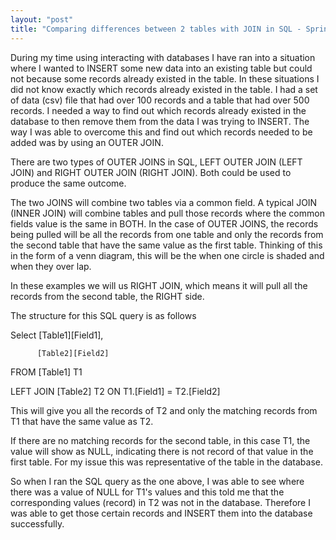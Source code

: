 ```yaml
---
layout: "post"
title: "Comparing differences between 2 tables with JOIN in SQL - Spring 2020 Week 3"
---
```


During my time using interacting with databases I have ran into a situation where I wanted to INSERT some new data into an existing table but could not because some records already existed in the table. In these situations I did not know exactly which records already existed in the table. I had a set of data (csv) file that had over 100 records and a table that had over 500 records. I needed a way to find out which records already existed in the database to then remove them from the data I was trying to INSERT. The way I was able to overcome this and find out which records needed to be added was by using an OUTER JOIN.

There are two types of OUTER JOINS in SQL, LEFT OUTER JOIN (LEFT JOIN) and RIGHT OUTER JOIN (RIGHT JOIN). Both could be used to produce the same outcome.

The two JOINS will combine two tables via a common field. A typical JOIN (INNER JOIN) will combine tables and pull those records where the common fields value is the same in BOTH. In the case of OUTER JOINS, the records being pulled will be all the records from one table and only the records from the second table that have the same value as the first table. Thinking of this in the form of a venn diagram, this will be the when one circle is shaded and when they over lap.

In these examples we will us RIGHT JOIN, which means it will pull all the records from the second table, the RIGHT side.

The structure for this SQL query is as follows



Select    [Table1][Field1],

          [Table2][Field2]



FROM   [Table1] T1

LEFT JOIN [Table2] T2 ON T1.[Field1] = T2.[Field2]

This will give you all the records of T2 and only the matching records from T1 that have the same value as T2.

If there are no matching records for the second table, in this case T1, the value will show as NULL, indicating there is not record of that value in the first table. For my issue this was representative of the table in the database.

So when I ran the SQL query as the one above, I was able to see where there was a value of NULL for T1's values and this told me that the corresponding values (record) in T2 was not in the database. Therefore I was able to get those certain records and INSERT them into the database successfully.
